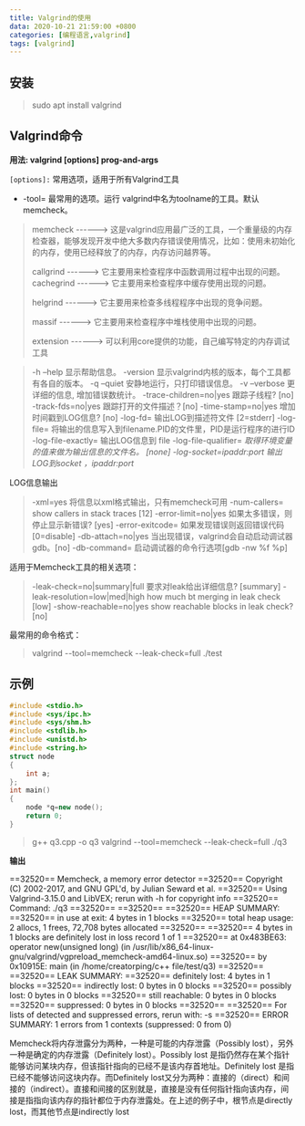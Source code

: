 ```yaml
---
title: Valgrind的使用
data: 2020-10-21 21:59:00 +0800
categories: [编程语言,valgrind]
tags: [valgrind]
---
```


## 安装

>sudo apt  install valgrind

## Valgrind命令

**用法: valgrind [options] prog-and-args** 

`[options]:` 常用选项，适用于所有Valgrind工具

+ -tool=<name> 最常用的选项。运行 valgrind中名为toolname的工具。默认memcheck。

> memcheck ------> 这是valgrind应用最广泛的工具，一个重量级的内存检查器，能够发现开发中绝大多数内存错误使用情况，比如：使用未初始化的内存，使用已经释放了的内存，内存访问越界等。
>
> callgrind ------> 它主要用来检查程序中函数调用过程中出现的问题。cachegrind ------> 它主要用来检查程序中缓存使用出现的问题。
>
> helgrind ------> 它主要用来检查多线程程序中出现的竞争问题。
>
> massif ------> 它主要用来检查程序中堆栈使用中出现的问题。
>
> extension ------> 可以利用core提供的功能，自己编写特定的内存调试工具

  >-h –help 显示帮助信息。
  -version 显示valgrind内核的版本，每个工具都有各自的版本。
  -q –quiet 安静地运行，只打印错误信息。
  -v –verbose 更详细的信息, 增加错误数统计。
  -trace-children=no|yes 跟踪子线程? [no]
  -track-fds=no|yes 跟踪打开的文件描述？[no]
  -time-stamp=no|yes 增加时间戳到LOG信息? [no]
  -log-fd=<number> 输出LOG到描述符文件 [2=stderr]
  -log-file=<file> 将输出的信息写入到filename.PID的文件里，PID是运行程序的进行ID
  -log-file-exactly=<file> 输出LOG信息到 file
  -log-file-qualifier=<VAR> 取得环境变量的值来做为输出信息的文件名。 [none]
  -log-socket=ipaddr:port 输出LOG到socket ，ipaddr:port

LOG信息输出

  >-xml=yes 将信息以xml格式输出，只有memcheck可用
  -num-callers=<number> show <number> callers in stack traces [12]
  -error-limit=no|yes 如果太多错误，则停止显示新错误? [yes]
  -error-exitcode=<number> 如果发现错误则返回错误代码 [0=disable]
  -db-attach=no|yes 当出现错误，valgrind会自动启动调试器gdb。[no]
  -db-command=<command> 启动调试器的命令行选项[gdb -nw %f %p]

适用于Memcheck工具的相关选项：

  >-leak-check=no|summary|full 要求对leak给出详细信息? [summary]
  -leak-resolution=low|med|high how much bt merging in leak check [low]
  -show-reachable=no|yes show reachable blocks in leak check? [no]

 

最常用的命令格式：

> valgrind --tool=memcheck --leak-check=full ./test

## 示例

~~~c++
#include <stdio.h>
#include <sys/ipc.h>
#include <sys/shm.h>
#include <stdlib.h>
#include <unistd.h>
#include <string.h>
struct node
{
    int a;
};
int main()
{
    node *q=new node();
    return 0;
}
~~~

>g++ q3.cpp -o q3
>valgrind --tool=memcheck --leak-check=full ./q3

**输出**

==32520== Memcheck, a memory error detector
==32520== Copyright (C) 2002-2017, and GNU GPL'd, by Julian Seward et al.
==32520== Using Valgrind-3.15.0 and LibVEX; rerun with -h for copyright info
==32520== Command: ./q3
==32520== 
==32520== 
==32520== HEAP SUMMARY:
==32520==     in use at exit: 4 bytes in 1 blocks
==32520==   total heap usage: 2 allocs, 1 frees, 72,708 bytes allocated
==32520== 
==32520== 4 bytes in 1 blocks are definitely lost in loss record 1 of 1
==32520==    at 0x483BE63: operator new(unsigned long) (in /usr/lib/x86_64-linux-gnu/valgrind/vgpreload_memcheck-amd64-linux.so)
==32520==    by 0x10915E: main (in /home/creatorping/c++ file/test/q3)
==32520== 
==32520== LEAK SUMMARY:
==32520==    definitely lost: 4 bytes in 1 blocks
==32520==    indirectly lost: 0 bytes in 0 blocks
==32520==      possibly lost: 0 bytes in 0 blocks
==32520==    still reachable: 0 bytes in 0 blocks
==32520==         suppressed: 0 bytes in 0 blocks
==32520== 
==32520== For lists of detected and suppressed errors, rerun with: -s
==32520== ERROR SUMMARY: 1 errors from 1 contexts (suppressed: 0 from 0)

 Memcheck将内存泄露分为两种，一种是可能的内存泄露（Possibly lost），另外一种是确定的内存泄露（Definitely lost）。Possibly lost 是指仍然存在某个指针能够访问某块内存，但该指针指向的已经不是该内存首地址。Definitely lost 是指已经不能够访问这块内存。而Definitely lost又分为两种：直接的（direct）和间接的（indirect）。直接和间接的区别就是，直接是没有任何指针指向该内存，间接是指指向该内存的指针都位于内存泄露处。在上述的例子中，根节点是directly lost，而其他节点是indirectly lost

